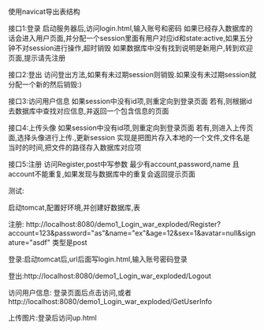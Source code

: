 
使用navicat导出表结构

接口1:登录
启动服务器后,访问login.html,输入账号和密码
如果已经存入数据库的话会进入用户页面,并分配一个session里面有用户对应id和state:active,如果五分钟不对session进行操作,超时销毁
如果数据库中没有找到说明是新用户,转到欢迎页面,提示请先注册

接口2:登出
访问登出方法,如果有未过期session则销毁.如果没有未过期session就分配一个新的然后销毁:)


接口3:访问用户信息
如果session中没有id项,则重定向到登录页面
若有,则根据id去数据库中查找对应信息,并返回一个包含信息的页面


接口4:上传头像
如果session中没有id项,则重定向到登录页面
若有,则进入上传页面,选择头像进行上传.,更新session
实现是把图片存入本地的一个文件,文件名是当时的时间,把文件的路径存入数据库对应项


接口5:注册
访问Register,post中写参数
最少有account,password,name
且account不能重复,如果发现与数据库中的重复会返回提示页面


测试:

启动tomcat,配置好环境,并创建好数据库,表

注册:
http://localhost:8080/demo1_Login_war_exploded/Register?account=123&password="as"&name="ex"&age=12&sex=1&avatar=null&signature="asdf"
类型是post

登录:启动tomcat后,url后面写login.html,输入账号密码登录

登出:http://localhost:8080/demo1_Login_war_exploded/Logout

访问用户信息: 登录页面后点击访问,或者http://localhost:8080/demo1_Login_war_exploded/GetUserInfo

上传图片:登录后访问up.html







